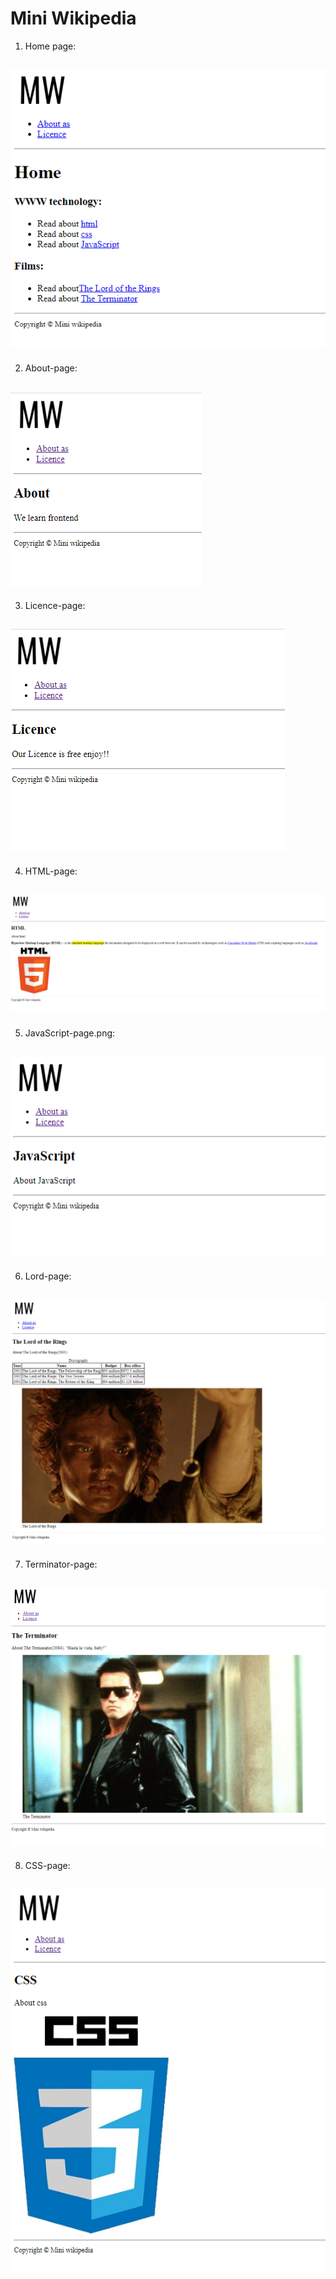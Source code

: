 # Mini Wikipedia

1. Home page:
## ![Screenshot](Mini-wikipedia-home.png)

2. About-page:
## ![Screenshot](About-page.png)

3. Licence-page:
## ![Screenshot](Licence-page.png)

4. HTML-page:
## ![Screenshot](Html-page.png)

5. JavaScript-page.png:
## ![Screenshot](Java-script-page.png)

6. Lord-page:
## ![Screenshot](Lord-page.png)

7. Terminator-page:
## ![Screenshot](Terminator-page.png)

8. CSS-page:
## ![Screenshot](Css-page.png)


